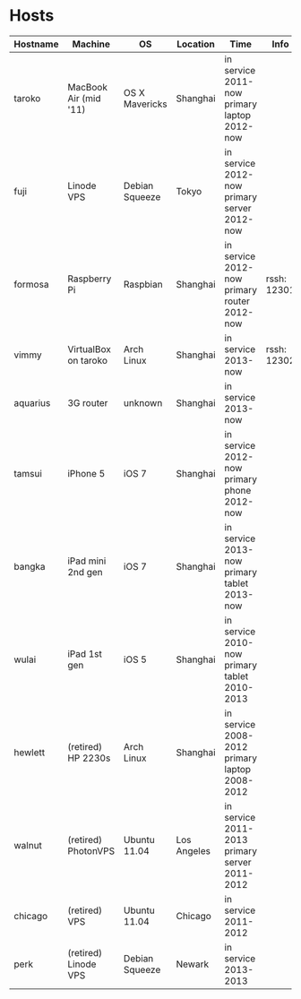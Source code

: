 Hosts
===

| Hostname | Machine | OS | Location | Time | Info |
| -------- | ------- | -- | -------- | ---- | ---- |
| taroko   | MacBook Air (mid '11) | OS X Mavericks | Shanghai | in service 2011-now <br /> primary laptop 2012-now | |
| fuji     | Linode VPS | Debian Squeeze | Tokyo | in service 2012-now <br /> primary server 2012-now | |
| formosa  | Raspberry Pi | Raspbian | Shanghai | in service 2012-now <br /> primary router 2012-now | rssh: 12301 |
| vimmy    | VirtualBox on taroko | Arch Linux | Shanghai | in service 2013-now | rssh: 12302 |
| aquarius | 3G router | unknown | Shanghai | in service 2013-now | |
| tamsui   | iPhone 5 | iOS 7 | Shanghai | in service 2012-now <br /> primary phone 2012-now | |
| bangka   | iPad mini 2nd gen | iOS 7 | Shanghai | in service 2013-now <br /> primary tablet 2013-now | |
| wulai    | iPad 1st gen | iOS 5 | Shanghai | in service 2010-now <br /> primary tablet 2010-2013 | |
| hewlett  | (retired) HP 2230s | Arch Linux | Shanghai | in service 2008-2012 <br /> primary laptop 2008-2012 | |
| walnut   | (retired) PhotonVPS | Ubuntu 11.04 | Los Angeles | in service 2011-2013 <br /> primary server 2011-2012 | |
| chicago  | (retired) VPS | Ubuntu 11.04 | Chicago | in service 2011-2012 | |
| perk     | (retired) Linode VPS | Debian Squeeze | Newark | in service 2013-2013 | |